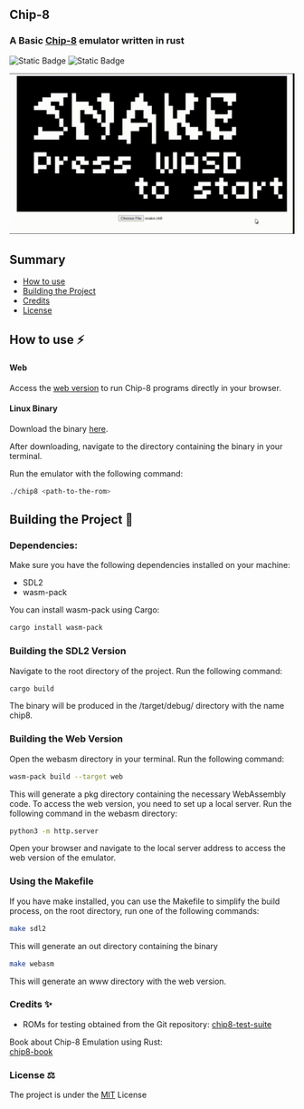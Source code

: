 ## Chip-8 
### A Basic [Chip-8](https://en.wikipedia.org/wiki/CHIP-8) emulator written in rust

![Static Badge](https://img.shields.io/badge/cargo-1.77.2%20-blue)
![Static Badge](https://img.shields.io/badge/LICENSE-MIT-green)

![Emulator running a snake game](./assets/show.gif)

## Summary 
- [How to use](#how-to-use)
- [Building the Project](#building-the-project)
- [Credits](#credits)
- [License](#license)


## How to use :zap:

#### Web
Access the [web version]() to run Chip-8 programs directly in your browser.

#### Linux Binary

Download the binary [here]().

After downloading, navigate to the directory containing the binary in your terminal.

Run the emulator with the following command:
```bash
./chip8 <path-to-the-rom>
```

## Building the Project :hammer:

### Dependencies:

Make sure you have the following dependencies installed on your machine:

- SDL2
- wasm-pack 

You can install wasm-pack using Cargo:
```bash
cargo install wasm-pack
```

### Building the SDL2 Version

Navigate to the root directory of the project.
Run the following command:
```bash
cargo build  
```
The binary will be produced in the /target/debug/ directory with the name chip8.

### Building the Web Version

Open the webasm directory in your terminal.
Run the following command:
```bash
wasm-pack build --target web
```

This will generate a pkg directory containing the necessary WebAssembly code.
To access the web version, you need to set up a local server.
Run the following command in the webasm directory:

```bash
python3 -m http.server
```

Open your browser and navigate to the local server address
to access the web version of the emulator.

### Using the Makefile

If you have make installed, you can use the Makefile to simplify the build process,
on the root directory, run one of the following commands:

```bash
make sdl2
```
This will generate an out directory containing the binary 

```bash
make webasm
```
This will generate an www directory with the web version.


### Credits :sparkles:

- ROMs for testing obtained from the Git repository:
[chip8-test-suite](https://github.com/Timendus/chip8-test-suite.git)

Book about Chip-8 Emulation using Rust:  
[chip8-book](https://github.com/aquova/chip8-book)

### License :balance_scale:
The project is under the [MIT](./LICENSE) License
